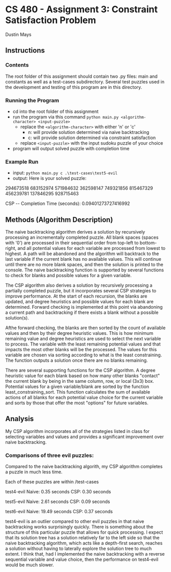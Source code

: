 # CS 480 - Assignment 3: Constraint Satisfaction Problem
Dustin Mays

## Instructions

### Contents

The root folder of this assignment should contain two .py files: main and constants as well as a test-cases subdirectory. Several test puzzles used in the development and testing of this program are in this directory.

### Running the Program

- cd into the root folder of this assignment
- run the program via this command `python main.py <algorithm-character> <input-puzzle>`
	- replace the `<algorithm-character>` with either 'n' or 'c'
		- n: will provide solution determined via naive backtracking
		- c: will provide solution determined via constraint satisfaction
	- replace `<input-puzzle>` with the input sudoku puzzle of your choice
- program will output solved puzzle with completion time

### Example Run

- input: `python main.py c .\test-cases\test5-evil`
- output: 
Here is your solved puzzle:

294673518
683152974
571984632
362598147
749321856
815467329
456239781
137846295
928715463

CSP -- Completion Time (seconds):  0.09401273727416992

## Methods (Algorithm Description)

The naive backtracking algorithm derives a solution by recursively processing an incrementally completed puzzle. All blank spaces (spaces with '0') are processed in their sequential order from top-left to bottom-right, and all potential values for each variable are processed from lowest to highest. A path will be abandoned and the algorithm will backtrack to the last variable if the current blank has no available values. This will continue until there are no more blank spaces, and then the solution is printed to the console. The naive backtracking function is supported by several functions to check for blanks and possible values for a given variable.

The CSP algorithm also derives a solution by recursively processing a partially completed puzzle, but it incorporates several CSP strategies to improve performance. At the start of each recursion, the blanks are updated, and degree heuristics and possible values for each blank are determined. Forward checking is implemented at this point via abandoning a current path and backtracking if there exists a blank without a possible solution(s).

Afthe forward checking, the blanks are then sorted by the count of available values and then by their degree heuristic values. This is how minimum remaining value and degree heuristics are used to select the next variable to process. The variable with the least remaining potential values and that impacts the most other blanks will be the processed. The values for this variable are chosen via sorting according to what is the least constraining. The function outputs a solution once there are no blanks remaining.

There are several supporting functions for the CSP algorithm. A degree heuristic value for each blank based on how many other blanks "contact" the current blank by being in the same column, row, or local (3x3) box. Potential values for a given variable/blank are sorted by the function least_constraining_sort. This function calculates the sum of available actions of all blanks for each potential value choice for the current variable and sorts by those that offer the most "options" for future variables.

## Analysis

My CSP algorithm incorporates all of the strategies listed in class for selecting variables and values and provides a significant improvement over naive backtracking.

### Comparisons of three evil puzzles:

Compared to the naive backtracking algorith, my CSP algorithm completes a puzzle in much less time.

Each of these puzzles are within /test-cases

test4-evil
Naive: 0.35 seconds
CSP: 0.30 seconds

test5-evil
Naive: 2.61 seconds
CSP: 0.09 seconds

test6-evil
Naive: 19.49 seconds
CSP: 0.37 seconds

test4-evil is an outlier compared to other evil puzzles in that naive backtracking works surprisingly quickly. There is something about the structure of this particular puzzle that allows for quick processing. I expect that its solution tree has a solution relatively far to the left side so that the naive backtracking algorithm, which acts like a depth-first search, reaches a solution without having to laterally explore the solution tree to much extent. I think that, had I implemented the naive backtracking with a reverse sequential variable and value choice, then the performance on test4-evil would be much slower.